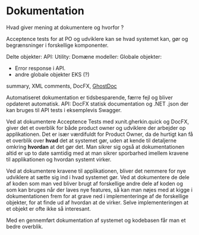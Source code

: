 # Dokumentation

Hvad giver mening at dokumentere og hvorfor ?

Acceptence tests for at PO og udviklere kan se hvad systemet kan, gør og begrænsninger i forskellige komponenter.

Delte objekter:
API: 
Utility:
Domæne modeller:
Globale objekter:
- Error response i API.
- andre globale objekter EKS (?)

summary, XML comments, DocFX, [GhostDoc](https://marketplace.visualstudio.com/items?itemName=sergeb.GhostDoc)

Automatiseret dokumentation er tidsbesparende, færre fejl og bliver opdateret automatisk.
API: DocFX statisk documentation og .NET .json der kan bruges til API tests i eksemplevis Swagger.

Ved at dokumentere Acceptence Tests med xunit.gherkin.quick og DocFX, giver det et overblik for både product owner og udviklere der arbejder op applikationen. Det er især værdifuldt for Product Owner, da de hurtigt kan få et overblik over **hvad** det at systemet gør, uden at kende til detaljerne omkring **hvordan** at det gør det.
Man sikrer sig også at dokumentationen altid er up to date samtidig med at man sikrer sporbarhed imellem kravene til applikationen og hvordan systemt virker.

Ved at dokumentere kravene til applikationen, bliver det nemmere for nye udviklere at sætte sig ind i hvad systemet gør.
Ved at dokumentere de dele af koden som man ved bliver brugt af forskellige andre dele af koden og som kan bruges når der laves nye features, så kan man nøjes med at kigge i dokumentationen frem for at grave ned i implementeringe af de forskellige objekter, for at finde ud af hvordan at de virker. Selve implementeringen at et objekt er ofte ikke så interesant.

Med en gennemført dokumentation af systemet og kodebasen får man et bedre overblik.

